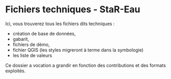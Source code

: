 # Fichiers techniques - StaR-Eau

Ici, vous trouverez tous les fichiers dits techniques : 
- création de base de données,
- gabarit,
- fichiers de démo,
- fichier QGIS (les styles migreront à terme dans la symbologie)
- les liste de valeurs

Ce dossier a vocation a grandir en fonction des contributions et des formats exploités.